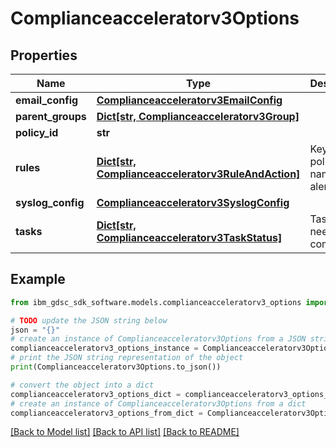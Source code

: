 # Complianceacceleratorv3Options


## Properties

Name | Type | Description | Notes
------------ | ------------- | ------------- | -------------
**email_config** | [**Complianceacceleratorv3EmailConfig**](Complianceacceleratorv3EmailConfig.md) |  | [optional] 
**parent_groups** | [**Dict[str, Complianceacceleratorv3Group]**](Complianceacceleratorv3Group.md) |  | [optional] 
**policy_id** | **str** |  | [optional] 
**rules** | [**Dict[str, Complianceacceleratorv3RuleAndAction]**](Complianceacceleratorv3RuleAndAction.md) | Key is policy rule names for alerts. | [optional] 
**syslog_config** | [**Complianceacceleratorv3SyslogConfig**](Complianceacceleratorv3SyslogConfig.md) |  | [optional] 
**tasks** | [**Dict[str, Complianceacceleratorv3TaskStatus]**](Complianceacceleratorv3TaskStatus.md) | Tasks that need to be completed. | [optional] 

## Example

```python
from ibm_gdsc_sdk_software.models.complianceacceleratorv3_options import Complianceacceleratorv3Options

# TODO update the JSON string below
json = "{}"
# create an instance of Complianceacceleratorv3Options from a JSON string
complianceacceleratorv3_options_instance = Complianceacceleratorv3Options.from_json(json)
# print the JSON string representation of the object
print(Complianceacceleratorv3Options.to_json())

# convert the object into a dict
complianceacceleratorv3_options_dict = complianceacceleratorv3_options_instance.to_dict()
# create an instance of Complianceacceleratorv3Options from a dict
complianceacceleratorv3_options_from_dict = Complianceacceleratorv3Options.from_dict(complianceacceleratorv3_options_dict)
```
[[Back to Model list]](../README.md#documentation-for-models) [[Back to API list]](../README.md#documentation-for-api-endpoints) [[Back to README]](../README.md)


